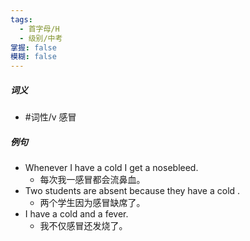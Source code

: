 ```yaml
---
tags:
  - 首字母/H
  - 级别/中考
掌握: false
模糊: false
---
```

##### 词义
- #词性/v  感冒
##### 例句
- Whenever I have a cold I get a nosebleed.
	- 每次我一感冒都会流鼻血。
- Two students are absent because they have a cold .
	- 两个学生因为感冒缺席了。
- I have a cold and a fever.
	- 我不仅感冒还发烧了。
